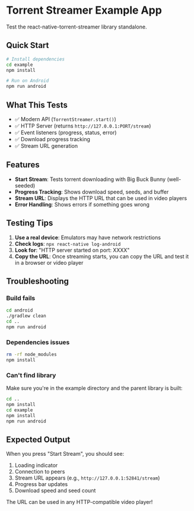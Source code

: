 # Torrent Streamer Example App

Test the react-native-torrent-streamer library standalone.

## Quick Start

```bash
# Install dependencies
cd example
npm install

# Run on Android
npm run android
```

## What This Tests

- ✅ Modern API (`TorrentStreamer.start()`)
- ✅ HTTP Server (returns `http://127.0.0.1:PORT/stream`)
- ✅ Event listeners (progress, status, error)
- ✅ Download progress tracking
- ✅ Stream URL generation

## Features

- **Start Stream**: Tests torrent downloading with Big Buck Bunny (well-seeded)
- **Progress Tracking**: Shows download speed, seeds, and buffer
- **Stream URL**: Displays the HTTP URL that can be used in video players
- **Error Handling**: Shows errors if something goes wrong

## Testing Tips

1. **Use a real device**: Emulators may have network restrictions
2. **Check logs**: `npx react-native log-android`
3. **Look for**: "HTTP server started on port: XXXX"
4. **Copy the URL**: Once streaming starts, you can copy the URL and test it in a browser or video player

## Troubleshooting

### Build fails
```bash
cd android
./gradlew clean
cd ..
npm run android
```

### Dependencies issues
```bash
rm -rf node_modules
npm install
```

### Can't find library
Make sure you're in the example directory and the parent library is built:
```bash
cd ..
npm install
cd example
npm install
npm run android
```

## Expected Output

When you press "Start Stream", you should see:
1. Loading indicator
2. Connection to peers
3. Stream URL appears (e.g., `http://127.0.0.1:52841/stream`)
4. Progress bar updates
5. Download speed and seed count

The URL can be used in any HTTP-compatible video player!
